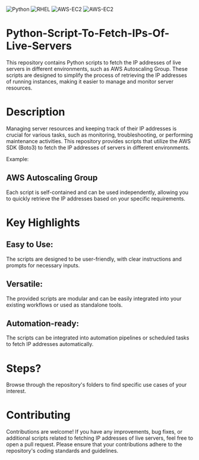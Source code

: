 ![Python](https://img.shields.io/badge/Python-v3.11.x-FFD43B) ![RHEL](https://img.shields.io/badge/RHEL-v9.x-CC0000) ![AWS-EC2](https://img.shields.io/badge/AWS-EC2-FF9900) ![AWS-EC2](https://img.shields.io/badge/AWS-EC2AutoScaling-FF9900)

# Python-Script-To-Fetch-IPs-Of-Live-Servers
This repository contains Python scripts to fetch the IP addresses of live servers in different environments, such as AWS Autoscaling Group. These scripts are designed to simplify the process of retrieving the IP addresses of running instances, making it easier to manage and monitor server resources.

# Description
Managing server resources and keeping track of their IP addresses is crucial for various tasks, such as monitoring, troubleshooting, or performing maintenance activities. This repository provides scripts that utilize the AWS SDK (Boto3) to fetch the IP addresses of servers in different environments.

Example:

## AWS Autoscaling Group
Each script is self-contained and can be used independently, allowing you to quickly retrieve the IP addresses based on your specific requirements.

# Key Highlights
## Easy to Use: 
The scripts are designed to be user-friendly, with clear instructions and prompts for necessary inputs.
## Versatile: 
The provided scripts are modular and can be easily integrated into your existing workflows or used as standalone tools.
## Automation-ready: 
The scripts can be integrated into automation pipelines or scheduled tasks to fetch IP addresses automatically.

# Steps?
Browse through the repository's folders to find specific use cases of your interest.

# Contributing
Contributions are welcome! If you have any improvements, bug fixes, or additional scripts related to fetching IP addresses of live servers, feel free to open a pull request. Please ensure that your contributions adhere to the repository's coding standards and guidelines.
